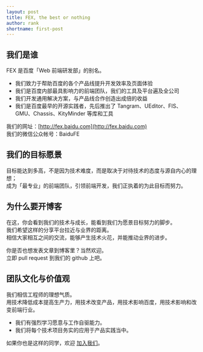 ```yaml
---
layout: post
title: FEX, the best or nothing
author: rank
shortname: first-post
---
```


## 我们是谁

FEX 是百度「Web 前端研发部」的别名。

 * 我们致力于帮助百度的各个产品线提升开发效率及页面体验
 * 我们是百度内部最具影响力的前端团队，我们的工具及平台遍及全公司
 * 我们开发通用解决方案，与产品线合作创造出成倍的收益
 * 我们是百度最早的开源实践者，先后推出了 Tangram、UEditor、FIS、GMU、Chassis、KityMinder 等库和工具

我们的网址：[http://fex.baidu.com](http://fex.baidu.com)   
我们的微信公众帐号：BaiduFE 

## 我们的目标愿景

目标能达到多高，不是因为技术难度，而是取决于对待技术的态度与源自内心的理想；  
成为「最专业」的前端团队，引领前端开发，我们正执着的为此目标而努力。     


## 为什么要开博客 

在这，你会看到我们的技术与成长，能看到我们为愿景目标努力的脚步。  
我们希望这样的分享平台拉近与业界的距离。  
相信大家相互之间的交流，能够产生技术火花，并能推动业界的进步。 

你是否也想发表文章到博客里？当然欢迎。  
立即 pull request 到我们的 github 上吧。

## 团队文化与价值观

我们相信工程师的理想气质。  
用技术降低成本提高生产力，用技术改变产品，用技术影响百度，用技术影响和改变前端行业。   

 * 我们有强烈学习愿意与工作自驱能力。
 * 我们将每个技术项目务实的应用于产品实践当中。  
  
如果你也是这样的同学，欢迎 [加入我们](/we-need-you/)。
